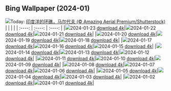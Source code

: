 ## Bing Wallpaper (2024-01)
![](https://global.bing.com/th?id=OHR.MaldivesAtolls_ZH-CN1365670653_UHD.jpg&w=1000)Today: [印度洋的环礁，马尔代夫 (© Amazing Aerial Premium/Shutterstock)](https://global.bing.com/th?id=OHR.MaldivesAtolls_ZH-CN1365670653_UHD.jpg)
|      |      |      |
| :----: | :----: | :----: |
|![](https://global.bing.com/th?id=OHR.MaldivesAtolls_ZH-CN1365670653_UHD.jpg&pid=hp&w=384&h=216&rs=1&c=4)2024-01-23 [download 4k](https://global.bing.com/th?id=OHR.MaldivesAtolls_ZH-CN1365670653_UHD.jpg)|![](https://global.bing.com/th?id=OHR.SantaCruzSunrise_ZH-CN3074203377_UHD.jpg&pid=hp&w=384&h=216&rs=1&c=4)2024-01-22 [download 4k](https://global.bing.com/th?id=OHR.SantaCruzSunrise_ZH-CN3074203377_UHD.jpg)|![](https://global.bing.com/th?id=OHR.SquirrelNetherlands_ZH-CN0757138587_UHD.jpg&pid=hp&w=384&h=216&rs=1&c=4)2024-01-21 [download 4k](https://global.bing.com/th?id=OHR.SquirrelNetherlands_ZH-CN0757138587_UHD.jpg)|
|![](https://global.bing.com/th?id=OHR.MacaroniPenguins_ZH-CN0600867997_UHD.jpg&pid=hp&w=384&h=216&rs=1&c=4)2024-01-20 [download 4k](https://global.bing.com/th?id=OHR.MacaroniPenguins_ZH-CN0600867997_UHD.jpg)|![](https://global.bing.com/th?id=OHR.PlitviceWinter_ZH-CN0407572344_UHD.jpg&pid=hp&w=384&h=216&rs=1&c=4)2024-01-19 [download 4k](https://global.bing.com/th?id=OHR.PlitviceWinter_ZH-CN0407572344_UHD.jpg)|![](https://global.bing.com/th?id=OHR.ParisBridge_ZH-CN0173421630_UHD.jpg&pid=hp&w=384&h=216&rs=1&c=4)2024-01-18 [download 4k](https://global.bing.com/th?id=OHR.ParisBridge_ZH-CN0173421630_UHD.jpg)|
|![](https://global.bing.com/th?id=OHR.SleepyWolf_ZH-CN9870873990_UHD.jpg&pid=hp&w=384&h=216&rs=1&c=4)2024-01-17 [download 4k](https://global.bing.com/th?id=OHR.SleepyWolf_ZH-CN9870873990_UHD.jpg)|![](https://global.bing.com/th?id=OHR.LakeLouise_ZH-CN9592539152_UHD.jpg&pid=hp&w=384&h=216&rs=1&c=4)2024-01-16 [download 4k](https://global.bing.com/th?id=OHR.LakeLouise_ZH-CN9592539152_UHD.jpg)|![](https://global.bing.com/th?id=OHR.IceChapel_ZH-CN9189733666_UHD.jpg&pid=hp&w=384&h=216&rs=1&c=4)2024-01-15 [download 4k](https://global.bing.com/th?id=OHR.IceChapel_ZH-CN9189733666_UHD.jpg)|
|![](https://global.bing.com/th?id=OHR.HokkaidoSwans_ZH-CN8733312972_UHD.jpg&pid=hp&w=384&h=216&rs=1&c=4)2024-01-14 [download 4k](https://global.bing.com/th?id=OHR.HokkaidoSwans_ZH-CN8733312972_UHD.jpg)|![](https://global.bing.com/th?id=OHR.HanaHighway_ZH-CN8601588011_UHD.jpg&pid=hp&w=384&h=216&rs=1&c=4)2024-01-13 [download 4k](https://global.bing.com/th?id=OHR.HanaHighway_ZH-CN8601588011_UHD.jpg)|![](https://global.bing.com/th?id=OHR.BukhansanSeoul_ZH-CN8002920750_UHD.jpg&pid=hp&w=384&h=216&rs=1&c=4)2024-01-12 [download 4k](https://global.bing.com/th?id=OHR.BukhansanSeoul_ZH-CN8002920750_UHD.jpg)|
|![](https://global.bing.com/th?id=OHR.LynxSnow_ZH-CN8908082275_UHD.jpg&pid=hp&w=384&h=216&rs=1&c=4)2024-01-11 [download 4k](https://global.bing.com/th?id=OHR.LynxSnow_ZH-CN8908082275_UHD.jpg)|![](https://global.bing.com/th?id=OHR.MilopotamosStairs_ZH-CN8013521384_UHD.jpg&pid=hp&w=384&h=216&rs=1&c=4)2024-01-10 [download 4k](https://global.bing.com/th?id=OHR.MilopotamosStairs_ZH-CN8013521384_UHD.jpg)|![](https://global.bing.com/th?id=OHR.BalloonDay_ZH-CN7571792218_UHD.jpg&pid=hp&w=384&h=216&rs=1&c=4)2024-01-09 [download 4k](https://global.bing.com/th?id=OHR.BalloonDay_ZH-CN7571792218_UHD.jpg)|
|![](https://global.bing.com/th?id=OHR.BerninaPass_ZH-CN5776010452_UHD.jpg&pid=hp&w=384&h=216&rs=1&c=4)2024-01-08 [download 4k](https://global.bing.com/th?id=OHR.BerninaPass_ZH-CN5776010452_UHD.jpg)|![](https://global.bing.com/th?id=OHR.DevilsMarbles_ZH-CN4897809914_UHD.jpg&pid=hp&w=384&h=216&rs=1&c=4)2024-01-07 [download 4k](https://global.bing.com/th?id=OHR.DevilsMarbles_ZH-CN4897809914_UHD.jpg)|![](https://global.bing.com/th?id=OHR.CrabappleChaffinch_ZH-CN4458529756_UHD.jpg&pid=hp&w=384&h=216&rs=1&c=4)2024-01-06 [download 4k](https://global.bing.com/th?id=OHR.CrabappleChaffinch_ZH-CN4458529756_UHD.jpg)|
|![](https://global.bing.com/th?id=OHR.AlpsReflecting_ZH-CN4036320440_UHD.jpg&pid=hp&w=384&h=216&rs=1&c=4)2024-01-05 [download 4k](https://global.bing.com/th?id=OHR.AlpsReflecting_ZH-CN4036320440_UHD.jpg)|![](https://global.bing.com/th?id=OHR.GoldenGateLight_ZH-CN3874822904_UHD.jpg&pid=hp&w=384&h=216&rs=1&c=4)2024-01-04 [download 4k](https://global.bing.com/th?id=OHR.GoldenGateLight_ZH-CN3874822904_UHD.jpg)|![](https://global.bing.com/th?id=OHR.MinnewankaLake_ZH-CN3020982568_UHD.jpg&pid=hp&w=384&h=216&rs=1&c=4)2024-01-03 [download 4k](https://global.bing.com/th?id=OHR.MinnewankaLake_ZH-CN3020982568_UHD.jpg)|
|![](https://global.bing.com/th?id=OHR.MehrangarhJodhpur_ZH-CN2855490711_UHD.jpg&pid=hp&w=384&h=216&rs=1&c=4)2024-01-02 [download 4k](https://global.bing.com/th?id=OHR.MehrangarhJodhpur_ZH-CN2855490711_UHD.jpg)|![](https://global.bing.com/th?id=OHR.SleepingFox_ZH-CN2622967726_UHD.jpg&pid=hp&w=384&h=216&rs=1&c=4)2024-01-01 [download 4k](https://global.bing.com/th?id=OHR.SleepingFox_ZH-CN2622967726_UHD.jpg)|